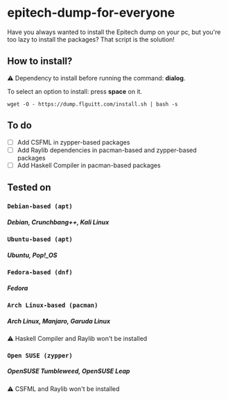 # epitech-dump-for-everyone

Have you always wanted to install the Epitech dump on your pc, but you're too lazy to install the packages? That script is the solution!

## How to install?

:warning: Dependency to install before running the command: **dialog**.

To select an option to install: press **space** on it.

```shell
wget -O - https://dump.flguitt.com/install.sh | bash -s
```

## To do

- [ ] Add CSFML in zypper-based packages
- [ ] Add Raylib dependencies in pacman-based and zypper-based packages
- [ ] Add Haskell Compiler in pacman-based packages

## Tested on

### `Debian-based (apt)`
##### Debian, Crunchbang++, Kali Linux

### `Ubuntu-based (apt)`
##### Ubuntu, Pop!_OS

### `Fedora-based (dnf)`
##### Fedora

### `Arch Linux-based (pacman)`
##### Arch Linux, Manjaro, Garuda Linux
:warning: Haskell Compiler and Raylib won't be installed

### `Open SUSE (zypper)`
##### OpenSUSE Tumbleweed, OpenSUSE Leap
:warning: CSFML and Raylib won't be installed
